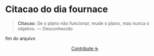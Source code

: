 # Citacao do dia fournace

> **Citacao:** Se o plano não funcionar, mude o plano, mas nunca o objetivo. — Desconhecido

fim do arquivo

<watermark-footer>
<p align="center">
  <a href="https://github.com/ruisuan/ruisuan/blob/main/contribute.md">Contribute ☕</a>
</p>
</watermark-footer>
